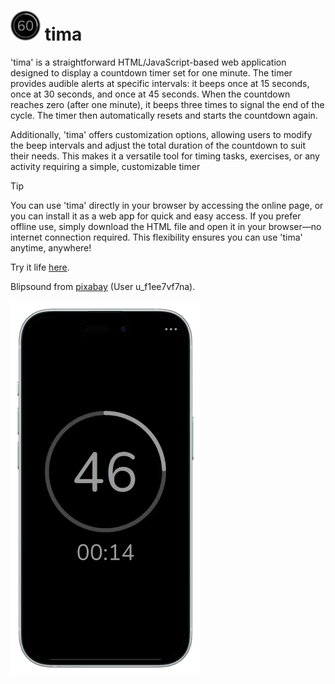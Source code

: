 # <img src="icon.svg" width="48" height="48"> tima
'tima' is a straightforward HTML/JavaScript-based web application designed to display a countdown timer set for one minute. The timer provides audible alerts at specific intervals: it beeps once at 15 seconds, once at 30 seconds, and once at 45 seconds. When the countdown reaches zero (after one minute), it beeps three times to signal the end of the cycle. The timer then automatically resets and starts the countdown again.

Additionally, 'tima' offers customization options, allowing users to modify the beep intervals and adjust the total duration of the countdown to suit their needs. This makes it a versatile tool for timing tasks, exercises, or any activity requiring a simple, customizable timer

> [!TIP]
> You can use 'tima' directly in your browser by accessing the online page, or you can install it as a web app for quick and easy access. If you prefer offline use, simply download the HTML file and open it in your browser—no internet connection required. This flexibility ensures you can use 'tima' anytime, anywhere!

Try it life [here](https://zenziwerken.github.io/tima/).

Blipsound from [pixabay](https://pixabay.com/de/sound-effects/blip-131856/) (User u_f1ee7vf7na).

<img src="screenshot.webp" height="600">
